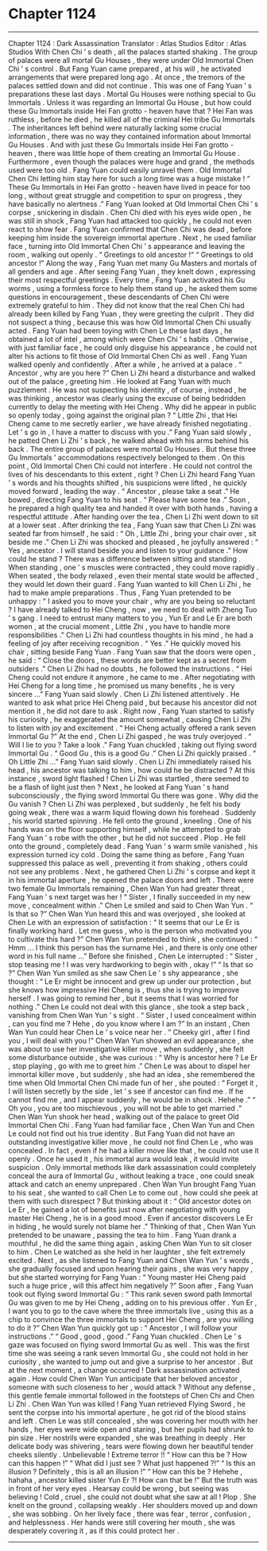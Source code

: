 
# Chapter 1124


---

Chapter 1124 : Dark Assassination
Translator :
Atlas Studios
Editor :
Atlas Studios
With Chen Chi ’ s death , all the palaces started shaking .
The group of palaces were all mortal Gu Houses , they were under Old Immortal Chen Chi ’ s control .
But Fang Yuan came prepared , at his will , he activated arrangements that were prepared long ago .
At once , the tremors of the palaces settled down and did not continue .
This was one of Fang Yuan ’ s preparations these last days .
Mortal Gu Houses were nothing special to Gu Immortals . Unless it was regarding an Immortal Gu House , but how could these Gu Immortals inside Hei Fan grotto - heaven have that ?
Hei Fan was ruthless , before he died , he killed all of the criminal Hei tribe Gu Immortals . The inheritances left behind were naturally lacking some crucial information , there was no way they contained information about Immortal Gu Houses .
And with just these Gu Immortals inside Hei Fan grotto - heaven , there was little hope of them creating an Immortal Gu House .
Furthermore , even though the palaces were huge and grand , the methods used were too old . Fang Yuan could easily unravel them . Old Immortal Chen Chi letting him stay here for such a long time was a huge mistake !
“ These Gu Immortals in Hei Fan grotto - heaven have lived in peace for too long , without great struggle and competition to spur on progress , they have basically no alertness .” Fang Yuan looked at Old Immortal Chen Chi ’ s corpse , snickering in disdain .
Chen Chi died with his eyes wide open , he was still in shock , Fang Yuan had attacked too quickly , he could not even react to show fear .
Fang Yuan confirmed that Chen Chi was dead , before keeping him inside the sovereign immortal aperture .
Next , he used familiar face , turning into Old Immortal Chen Chi ’ s appearance and leaving the room , walking out openly .
“ Greetings to old ancestor !”
“ Greetings to old ancestor !”
Along the way , Fang Yuan met many Gu Masters and mortals of all genders and age . After seeing Fang Yuan , they knelt down , expressing their most respectful greetings .
Every time , Fang Yuan activated his Gu worms , using a formless force to help them stand up , he asked them some questions in encouragement , these descendants of Chen Chi were extremely grateful to him .
They did not know that the real Chen Chi had already been killed by Fang Yuan , they were greeting the culprit .
They did not suspect a thing , because this was how Old Immortal Chen Chi usually acted .
Fang Yuan had been toying with Chen Le these last days , he obtained a lot of intel , among which were Chen Chi ’ s habits .
Otherwise , with just familiar face , he could only disguise his appearance , he could not alter his actions to fit those of Old Immortal Chen Chi as well .
Fang Yuan walked openly and confidently . After a while , he arrived at a palace .
“ Ancestor , why are you here ?” Chen Li Zhi heard a disturbance and walked out of the palace , greeting him .
He looked at Fang Yuan with much puzzlement .
He was not suspecting his identity , of course , instead , he was thinking , ancestor was clearly using the excuse of being bedridden currently to delay the meeting with Hei Cheng . Why did he appear in public so openly today , going against the original plan ?
“ Little Zhi , that Hei Cheng came to me secretly earlier , we have already finished negotiating . Let ’ s go in , I have a matter to discuss with you .” Fang Yuan said slowly , he patted Chen Li Zhi ’ s back , he walked ahead with his arms behind his back .
The entire group of palaces were mortal Gu Houses .
But these three Gu Immortals ’ accommodations respectively belonged to them .
On this point , Old Immortal Chen Chi could not interfere . He could not control the lives of his descendants to this extent , right ?
Chen Li Zhi heard Fang Yuan ’ s words and his thoughts shifted , his suspicions were lifted , he quickly moved forward , leading the way .
“ Ancestor , please take a seat .” He bowed , directing Fang Yuan to his seat .
“ Please have some tea .” Soon , he prepared a high quality tea and handed it over with both hands , having a respectful attitude .
After handing over the tea , Chen Li Zhi went down to sit at a lower seat .
After drinking the tea , Fang Yuan saw that Chen Li Zhi was seated far from himself , he said : “ Oh , Little Zhi , bring your chair over , sit beside me .”
Chen Li Zhi was shocked and pleased , he joyfully answered : “ Yes , ancestor . I will stand beside you and listen to your guidance .”
How could he stand ?
There was a difference between sitting and standing .
When standing , one ’ s muscles were contracted , they could move rapidly .
When seated , the body relaxed , even their mental state would be affected , they would let down their guard .
Fang Yuan wanted to kill Chen Li Zhi , he had to make ample preparations .
Thus , Fang Yuan pretended to be unhappy : “ I asked you to move your chair , why are you being so reluctant ? I have already talked to Hei Cheng , now , we need to deal with Zheng Tuo ’ s gang . I need to entrust many matters to you , Yun Er and Le Er are both women , at the crucial moment , Little Zhi , you have to handle more responsibilities .”
Chen Li Zhi had countless thoughts in his mind , he had a feeling of joy after receiving recognition .
“ Yes .” He quickly moved his chair , sitting beside Fang Yuan .
Fang Yuan saw that the doors were open , he said : “ Close the doors , these words are better kept as a secret from outsiders .”
Chen Li Zhi had no doubts , he followed the instructions .
“ Hei Cheng could not endure it anymore , he came to me . After negotiating with Hei Cheng for a long time , he promised us many benefits , he is very sincere …” Fang Yuan said slowly .
Chen Li Zhi listened attentively .
He wanted to ask what price Hei Cheng paid , but because his ancestor did not mention it , he did not dare to ask .
Right now , Fang Yuan started to satisfy his curiosity , he exaggerated the amount somewhat , causing Chen Li Zhi to listen with joy and excitement .
“ Hei Cheng actually offered a rank seven Immortal Gu ?” At the end , Chen Li Zhi gasped , he was truly overjoyed .
“ Will I lie to you ? Take a look .” Fang Yuan chuckled , taking out flying sword Immortal Gu .
“ Good Gu , this is a good Gu .” Chen Li Zhi quickly praised .
“ Oh Little Zhi …” Fang Yuan said slowly .
Chen Li Zhi immediately raised his head , his ancestor was talking to him , how could he be distracted ?
At this instance , sword light flashed !
Chen Li Zhi was startled , there seemed to be a flash of light just then ?
Next , he looked at Fang Yuan ’ s hand subconsciously , the flying sword Immortal Gu there was gone .
Why did the Gu vanish ?
Chen Li Zhi was perplexed , but suddenly , he felt his body going weak , there was a warm liquid flowing down his forehead .
Suddenly , his world started spinning .
He fell onto the ground , kneeling . One of his hands was on the floor supporting himself , while he attempted to grab Fang Yuan ’ s robe with the other , but he did not succeed .
Plop .
He fell onto the ground , completely dead .
Fang Yuan ’ s warm smile vanished , his expression turned icy cold .
Doing the same thing as before , Fang Yuan suppressed this palace as well , preventing it from shaking , others could not see any problems .
Next , he gathered Chen Li Zhi ’ s corpse and kept it in his immortal aperture , he opened the palace doors and left .
There were two female Gu Immortals remaining , Chen Wan Yun had greater threat , Fang Yuan ’ s next target was her !
“ Sister , I finally succeeded in my new move , concealment within .” Chen Le smiled and said to Chen Wan Yun .
“ Is that so ?” Chen Wan Yun heard this and was overjoyed , she looked at Chen Le with an expression of satisfaction : “ It seems that our Le Er is finally working hard . Let me guess , who is the person who motivated you to cultivate this hard ?”
Chen Wan Yun pretended to think , she continued : “ Hmm … I think this person has the surname Hei , and there is only one other word in his full name …”
Before she finished , Chen Le interrupted : “ Sister , stop teasing me ! I was very hardworking to begin with , okay !”
“ Is that so ?” Chen Wan Yun smiled as she saw Chen Le ’ s shy appearance , she thought : “ Le Er might be innocent and grew up under our protection , but she knows how impressive Hei Cheng is , thus she is trying to improve herself . I was going to remind her , but it seems that I was worried for nothing .”
Chen Le could not deal with this glance , she took a step back , vanishing from Chen Wan Yun ’ s sight .
“ Sister , I used concealment within , can you find me ? Hehe , do you know where I am ?” In an instant , Chen Wan Yun could hear Chen Le ’ s voice near her .
“ Cheeky girl , after I find you , I will deal with you !” Chen Wan Yun showed an evil appearance , she was about to use her investigative killer move , when suddenly , she felt some disturbance outside , she was curious : “ Why is ancestor here ? Le Er , stop playing , go with me to greet him .”
Chen Le was about to dispel her immortal killer move , but suddenly , she had an idea , she remembered the time when Old Immortal Chen Chi made fun of her , she pouted : “ Forget it , I will listen secretly by the side , let ’ s see if ancestor can find me . If he cannot find me , and I appear suddenly , he would be in shock . Hehehe .”
“ Oh you , you are too mischievous , you will not be able to get married .” Chen Wan Yun shook her head , walking out of the palace to greet Old Immortal Chen Chi .
Fang Yuan had familiar face , Chen Wan Yun and Chen Le could not find out his true identity . But Fang Yuan did not have an outstanding investigative killer move , he could not find Chen Le , who was concealed . In fact , even if he had a killer move like that , he could not use it openly .
Once he used it , his immortal aura would leak , it would invite suspicion .
Only immortal methods like dark assassination could completely conceal the aura of Immortal Gu , without leaking a trace , one could sneak attack and catch an enemy unprepared .
Chen Wan Yun brought Fang Yuan to his seat , she wanted to call Chen Le to come out , how could she peek at them with such disrespect ?
But thinking about it : “ Old ancestor dotes on Le Er , he gained a lot of benefits just now after negotiating with young master Hei Cheng , he is in a good mood . Even if ancestor discovers Le Er in hiding , he would surely not blame her .”
Thinking of that , Chen Wan Yun pretended to be unaware , passing the tea to him .
Fang Yuan drank a mouthful , he did the same thing again , asking Chen Wan Yun to sit closer to him .
Chen Le watched as she held in her laughter , she felt extremely excited .
Next , as she listened to Fang Yuan and Chen Wan Yun ’ s words , she gradually focused and upon hearing their gains , she was very happy , but she started worrying for Fang Yuan : “ Young master Hei Cheng paid such a huge price , will this affect him negatively ?”
Soon after , Fang Yuan took out flying sword Immortal Gu : “ This rank seven sword path Immortal Gu was given to me by Hei Cheng , adding on to his previous offer . Yun Er , I want you to go to the cave where the three immortals live , using this as a chip to convince the three immortals to support Hei Cheng , are you willing to do it ?”
Chen Wan Yun quickly got up : “ Ancestor , I will follow your instructions .”
“ Good , good , good .” Fang Yuan chuckled .
Chen Le ’ s gaze was focused on flying sword Immortal Gu as well .
This was the first time she was seeing a rank seven Immortal Gu , she could not hold in her curiosity , she wanted to jump out and give a surprise to her ancestor .
But at the next moment , a change occurred !
Dark assassination activated again .
How could Chen Wan Yun anticipate that her beloved ancestor , someone with such closeness to her , would attack ?
Without any defense , this gentle female immortal followed in the footsteps of Chen Chi and Chen Li Zhi .
Chen Wan Yun was killed !
Fang Yuan retrieved Flying Sword , he sent the corpse into his immortal aperture , he got rid of the blood stains and left .
Chen Le was still concealed , she was covering her mouth with her hands , her eyes were wide open and staring , but her pupils had shrunk to pin size .
Her nostrils were expanded , she was breathing in deeply .
Her delicate body was shivering , tears were flowing down her beautiful tender cheeks silently .
Unbelievable !
Extreme terror !!
“ How can this be ? How can this happen !”
“ What did I just see ? What just happened ?!”
“ Is this an illusion ? Definitely , this is all an illusion !”
“ How can this be ? Hehehe , hahaha , ancestor killed sister Yun Er ?! How can that be !”
But the truth was in front of her very eyes .
Hearsay could be wrong , but seeing was believing !
Cold , cruel , she could not doubt what she saw at all !
Plop .
She knelt on the ground , collapsing weakly .
Her shoulders moved up and down , she was sobbing . On her lively face , there was fear , terror , confusion , and helplessness .
Her hands were still covering her mouth , she was desperately covering it , as if this could protect her .

---

